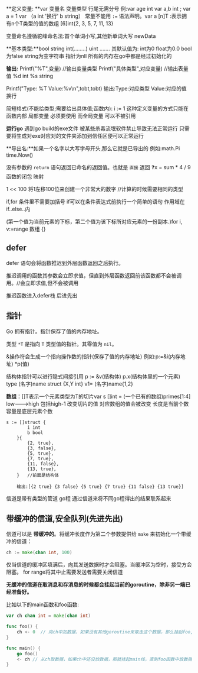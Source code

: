 **定义变量: **var 变量名 变量类型     行尾无需分号  例:var age int   var a,b int   ;    var a = 1      var  （a int  '换行' b  string）  常量不能用 `:=` 语法声明。var a [n]T  :表示拥有n个T类型的值的数组  [6]int{2, 3, 5, 7, 11, 13}

变量命名遵循驼峰命名法:首个单词小写,其他新单词大写   newData

**基本类型:**bool string int(........) uint .......     其默认值为: int为0  float为0.0  bool为false string为空字符串 指针为nll       所有的内存在go中都是经过初始化的

**输出:**  Printf("%T",变量)  //输出变量类型   Printf("具体类型",对应变量)  //输出表量值   %d  int   %s  string 

Printf("Type: %T Value:%v\n",tobt,tobt)  输出:Type:对应类型  Value:对应的值  换行

简短格式(不能给类型;需要给出具体值;函数内): i := 1   这种定义变量的方式只能在函数内部   局部变量  必须要使用     而全局变量  可以不被引用

**运行go**  遇到go build的exe文件  被某些杀毒流氓软件禁止导致无法正常运行     只需要将生成对exe对应对的文件夹添加到信任区便可以正常运行

**导出名:**如果一个名字以大写字母开头,那么它就是已导出的  例如:math.Pi     time.Now()

没有参数的 `return` 语句返回已命名的返回值。也就是 `直接` 返回     ❓x = sum * 4 / 9    函数的闭包    映射

1 << 100 将1左移100位来创建一个非常大的数字        //计算的时候需要相同的类型

if,for  条件里不需要加括号   if可以在条件表达式前执行一个简单的语句  作用域在if..else..内

(第一个值为当前元素的下标，第二个值为该下标所对应元素的一份副本.)for i, v:=range 数组 {}

##  defer

defer 语句会将函数推迟到外层函数返回之后执行。

推迟调用的函数其参数会立即求值，但直到外层函数返回前该函数都不会被调用。//会立即求值,但不会被调用

推迟函数进入defer栈   后进先出

## 指针

Go 拥有指针。指针保存了值的内存地址。

类型 `*T` 是指向 `T` 类型值的指针。其零值为 `nil`。

&操作符会生成一个指向操作数的指针(保存了值的内存地址)  例如:p:=&i(内存地址)  *p(值)     

结构体指针可以进行隐式间接引用 p := &v(结构体)  p.x(结构体里的一个元素)   type  (名字)name  struct {X,Y int}  v1= (名字)name{1,2}

**数组**：[]T表示一个元素类型为T的切片var s []int = (一个已有的数组)primes[1:4]  low--->high  包括high-1  改变切片的值  对应数组的值会被改变    长度是当前个数  容量是底层元素个数

```
s := []struct {
		i int
		b bool
	}{
		{2, true},
		{3, false},
		{5, true},
		{7, true},
		{11, false},
		{13, true},
	}   //前面是结构体
	
	输出:[{2 true} {3 false} {5 true} {7 true} {11 false} {13 true}]
```

信道是带有类型的管道    go程  通过信道来将不同go程得出的结果联系起来

## 带缓冲的信道,安全队列(先进先出)

信道可以是 **带缓冲的**。将缓冲长度作为第二个参数提供给 `make` 来初始化一个带缓冲的信道：

```go
ch := make(chan int, 100)
```

仅当信道的缓冲区填满后，向其发送数据时才会阻塞。当缓冲区为空时，接受方会阻塞。   for range将其中止需要发送者需要关闭信道

**无缓冲的信道在取消息和存消息的时候都会挂起当前的goroutine，除非另一端已经准备好。**

比如以下的main函数和foo函数:

```go
var ch chan int = make(chan int)

func foo() {
    ch <- 0  // 向ch中加数据，如果没有其他goroutine来取走这个数据，那么挂起foo, 直到main函数把0这个数据拿走
}

func main() {
    go foo()
    <- ch // 从ch取数据，如果ch中还没放数据，那就挂起main线，直到foo函数中放数据为止
}
```
